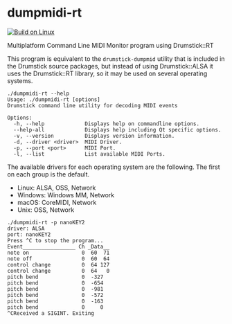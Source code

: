 # dumpmidi-rt

[![Build on Linux](https://github.com/pedrolcl/dumpmidi-rt/actions/workflows/linux-build.yml/badge.svg)](https://github.com/pedrolcl/dumpmidi-rt/actions/workflows/linux-build.yml)

Multiplatform Command Line MIDI Monitor program using Drumstick::RT

This program is equivalent to the `drumstick-dumpmid` utility that is included 
in the Drumstick source packages, but instead of using Drumstick::ALSA it uses 
the Drumstick::RT library, so it may be used on several operating systems.

~~~
./dumpmidi-rt --help
Usage: ./dumpmidi-rt [options]
Drumstick command line utility for decoding MIDI events

Options:
  -h, --help             Displays help on commandline options.
  --help-all             Displays help including Qt specific options.
  -v, --version          Displays version information.
  -d, --driver <driver>  MIDI Driver.
  -p, --port <port>      MIDI Port.
  -l, --list             List available MIDI Ports.  
~~~

The available drivers for each operating system are the following. The first on
each group is the default.

* Linux: ALSA, OSS, Network
* Windows: Windows MM, Network
* macOS: CoreMIDI, Network
* Unix: OSS, Network

~~~
./dumpmidi-rt -p nanoKEY2
driver: ALSA
port: nanoKEY2
Press ^C to stop the program...
Event_________________ Ch _Data__
note on                 0  60  71
note off                0  60  64
control change          0  64 127
control change          0  64   0
pitch bend              0  -327
pitch bend              0  -654
pitch bend              0  -981
pitch bend              0  -572
pitch bend              0  -163
pitch bend              0     0
^CReceived a SIGINT. Exiting
~~~
